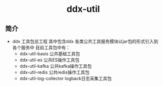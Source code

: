 <h1 align="center">ddx-util</h1>

## 简介 
- ddx 工具包总工程 其中包含ddx 各类公共工具服务模块以jar包的形式引入到各个服务中
目前工具包中有：
    - ddx-util-basis 公共基础工具包
    - ddx-util-es 公共ES操作工具包
    - ddx-util-kafka 公共kafka操作工具包
    - ddx-util-redis 公共redis操作工具包
    - ddx-util-log-collector logback日志采集工具包